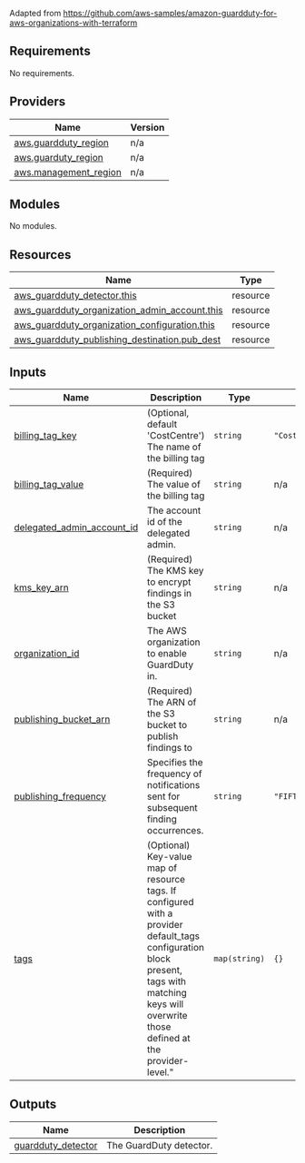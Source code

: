 Adapted from https://github.com/aws-samples/amazon-guardduty-for-aws-organizations-with-terraform

## Requirements

No requirements.

## Providers

| Name | Version |
|------|---------|
| <a name="provider_aws.guardduty_region"></a> [aws.guardduty\_region](#provider\_aws.guardduty\_region) | n/a |
| <a name="provider_aws.guarduty_region"></a> [aws.guarduty\_region](#provider\_aws.guarduty\_region) | n/a |
| <a name="provider_aws.management_region"></a> [aws.management\_region](#provider\_aws.management\_region) | n/a |

## Modules

No modules.

## Resources

| Name | Type |
|------|------|
| [aws_guardduty_detector.this](https://registry.terraform.io/providers/hashicorp/aws/latest/docs/resources/guardduty_detector) | resource |
| [aws_guardduty_organization_admin_account.this](https://registry.terraform.io/providers/hashicorp/aws/latest/docs/resources/guardduty_organization_admin_account) | resource |
| [aws_guardduty_organization_configuration.this](https://registry.terraform.io/providers/hashicorp/aws/latest/docs/resources/guardduty_organization_configuration) | resource |
| [aws_guardduty_publishing_destination.pub_dest](https://registry.terraform.io/providers/hashicorp/aws/latest/docs/resources/guardduty_publishing_destination) | resource |

## Inputs

| Name | Description | Type | Default | Required |
|------|-------------|------|---------|:--------:|
| <a name="input_billing_tag_key"></a> [billing\_tag\_key](#input\_billing\_tag\_key) | (Optional, default 'CostCentre') The name of the billing tag | `string` | `"CostCentre"` | no |
| <a name="input_billing_tag_value"></a> [billing\_tag\_value](#input\_billing\_tag\_value) | (Required) The value of the billing tag | `string` | n/a | yes |
| <a name="input_delegated_admin_account_id"></a> [delegated\_admin\_account\_id](#input\_delegated\_admin\_account\_id) | The account id of the delegated admin. | `string` | n/a | yes |
| <a name="input_kms_key_arn"></a> [kms\_key\_arn](#input\_kms\_key\_arn) | (Required) The KMS key to encrypt findings in the S3 bucket | `string` | n/a | yes |
| <a name="input_organization_id"></a> [organization\_id](#input\_organization\_id) | The AWS organization to enable GuardDuty in. | `string` | n/a | yes |
| <a name="input_publishing_bucket_arn"></a> [publishing\_bucket\_arn](#input\_publishing\_bucket\_arn) | (Required) The ARN of the S3 bucket to publish findings to | `string` | n/a | yes |
| <a name="input_publishing_frequency"></a> [publishing\_frequency](#input\_publishing\_frequency) | Specifies the frequency of notifications sent for subsequent finding occurrences. | `string` | `"FIFTEEN_MINUTES"` | no |
| <a name="input_tags"></a> [tags](#input\_tags) | (Optional) Key-value map of resource tags. If configured with a provider default\_tags configuration block present,<br>  tags with matching keys will overwrite those defined at the provider-level." | `map(string)` | `{}` | no |

## Outputs

| Name | Description |
|------|-------------|
| <a name="output_guardduty_detector"></a> [guardduty\_detector](#output\_guardduty\_detector) | The GuardDuty detector. |
